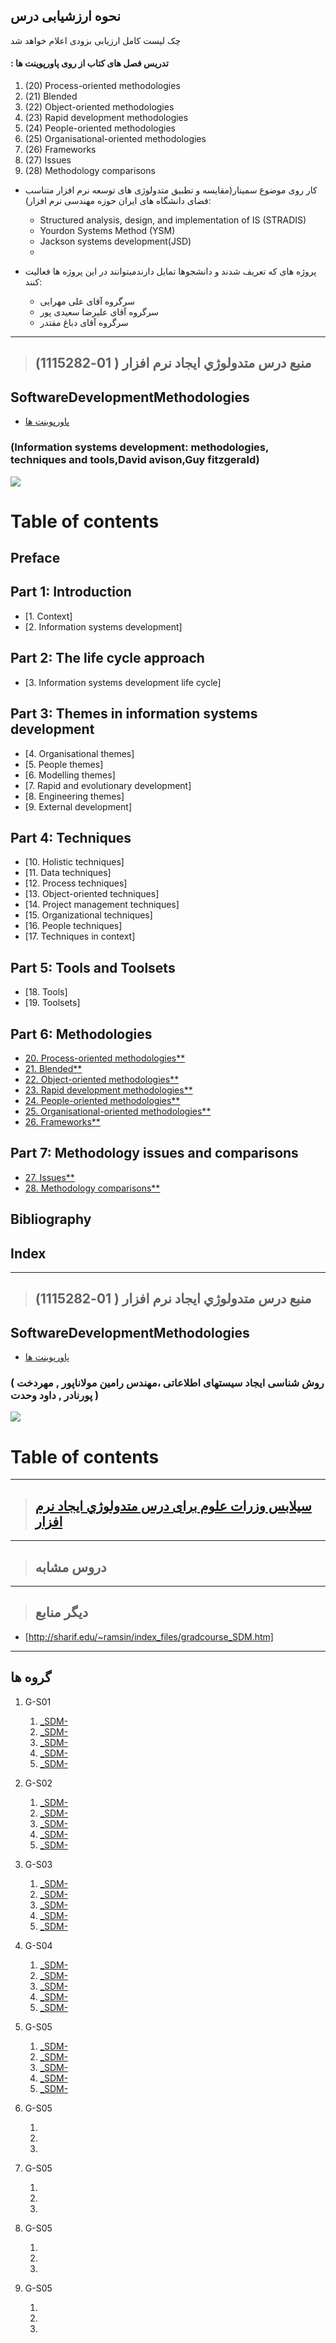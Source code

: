 ## نحوه ارزشیابی درس

چک لیست کامل ارزیابی بزودی اعلام خواهد شد
 
#### :   تدریس فصل های کتاب از روی پاورپوینت ها 
1. (20) Process-oriented methodologies
1. (21) Blended
1. (22) Object-oriented methodologies
1. (23) Rapid development methodologies
1. (24) People-oriented methodologies
1. (25) Organisational-oriented methodologies
1. (26) Frameworks
1. (27) Issues
1. (28) Methodology comparisons
    
-	کار روی موضوع سمینار(مقایسه و تطبیق متدولوژی های توسعه نرم افزار متناسب فضای دانشگاه های ایران حوزه مهندسی نرم افزار):
    -	Structured analysis, design, and implementation of IS (STRADIS)
    -	Yourdon Systems Method (YSM)
    -	Jackson systems development(JSD)
    -	


- پروژه های که تعریف شدند و دانشجوها تمایل دارندمیتوانند در این پروژه ها فعالیت کنند:
    
    -	سرگروه آقای علی مهرایی
    -	سرگروه آقای علیرضا سعیدی پور
    -	سرگروه آقای دباغ مقتدر

---------------
>## (منبع درس متدولوژي ايجاد نرم افزار ( 01-1115282


## SoftwareDevelopmentMethodologies

- [پاورپوینت ها](http://web.fsktm.um.edu.my/~salimah/wmga6315.htm)
    
###    (Information systems development: methodologies, techniques and tools,David avison,Guy fitzgerald)

<a href=""><img src="https://github.com/AliRazavi-edu/PNU_3991/blob/master/_Image/Information%20systems%20development%20methodologies%2C%20techniques%20and%20tools.png"> </a>
# Table of contents
## Preface
## Part 1: Introduction
- [1. Context]
- [2. Information systems development]

## Part 2: The life cycle approach
- [3. Information systems development life cycle]

## Part 3: Themes in information systems development
- [4. Organisational themes]
- [5. People themes]
- [6. Modelling themes]
- [7. Rapid and evolutionary development]
- [8. Engineering themes]
- [9. External development]

## Part 4: Techniques
- [10. Holistic techniques]
- [11. Data techniques]
- [12. Process techniques]
- [13. Object-oriented techniques]
- [14. Project management techniques]
- [15. Organizational techniques]
- [16. People techniques]
- [17. Techniques in context]

## Part 5: Tools and Toolsets
- [18. Tools]
- [19. Toolsets]

## Part 6: Methodologies
- [20. Process-oriented methodologies**]()
- [21. Blended**]()
- [22. Object-oriented methodologies**]()
- [23. Rapid development methodologies**]()
- [24. People-oriented methodologies**](https://slideplayer.com/slide/12834077/)
- [25. Organisational-oriented methodologies**]()
- [26. Frameworks**]()

## Part 7: Methodology issues and comparisons
- [27. Issues**]()
- [28. Methodology comparisons**]()

## Bibliography

## Index 

--------------

>## (منبع درس متدولوژي ايجاد نرم افزار ( 01-1115282


## SoftwareDevelopmentMethodologies

- [پاورپوینت ها](http://web.fsktm.um.edu.my/~salimah/wmga6315.htm)
    
 
###    ( روش شناسی ایجاد سیستهای اطلاعاتی ،مهندس رامین مولاناپور , مهردخت پورنادر , داود وحدت  )

<a href=""><img src="https://github.com/AliRazavi-edu/PNU_3991/blob/master/_Image/Information%20systems%20development%20methodologies%2C%20techniques%20and%20tools1.png"> </a>
# Table of contents
--------------

>## [سیلابس وزرات علوم برای درس  متدولوژي ايجاد نرم افزار](https://github.com/AliRazavi-edu/PNU_3991/blob/master/_Syllabus/Educ_1140_0_Metheod.pdf)  

--------------

>## دروس مشابه

-----------

> ## دیگر منابع
- [http://sharif.edu/~ramsin/index_files/gradcourse_SDM.htm]

---------------
## گروه ها

1. G-S01
    1. [_SDM-]()    
    1. [_SDM-]()    
    1. [_SDM-]()    
    1. [_SDM-]() 
    1. [_SDM-]()
    
2. G-S02
    1. [_SDM-]()    
    1. [_SDM-]()    
    1. [_SDM-]()    
    1. [_SDM-]() 
    1. [_SDM-]()    
   
3. G-S03
    1. [_SDM-]()    
    1. [_SDM-]()    
    1. [_SDM-]()    
    1. [_SDM-]() 
    1. [_SDM-]()    
   
4. G-S04
    1. [_SDM-]()    
    1. [_SDM-]()    
    1. [_SDM-]()    
    1. [_SDM-]() 
    1. [_SDM-]()
    
5. G-S05
    1. [_SDM-]()    
    1. [_SDM-]()    
    1. [_SDM-]()    
    1. [_SDM-]() 
    1. [_SDM-]()
5. G-S05
    1. []()    
    1. []()    
    1. []()    
5. G-S05
    1. []()    
    1. []()    
    1. []()    
5. G-S05
    1. []()    
    1. []()    
    1. []()    
5. G-S05
    1. []()    
    1. []()    
    1. []()    
        



